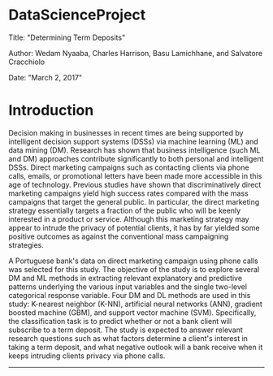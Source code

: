 # DataScienceProject
Title: "Determining Term Deposits"

Author: Wedam Nyaaba, Charles Harrison, Basu Lamichhane, and Salvatore Cracchiolo

Date: "March 2, 2017"

# Introduction
  Decision making in businesses in recent times are being supported by intelligent decision support systems (DSSs) via machine learning (ML) and data mining (DM). Research has shown that business intelligence (such ML and DM) approaches contribute significantly to both personal and intelligent DSSs. Direct marketing campaigns such as contacting clients via phone calls, emails, or promotional letters have been made more accessible in this age of technology. Previous studies have shown that discriminatively direct marketing campaigns yield high success rates compared with the mass campaigns that target the general public. In particular, the direct marketing strategy essentially targets a fraction of the public who will be keenly interested in a product or service. Although this marketing strategy may appear to intrude the privacy of potential clients, it has by far yielded some positive outcomes as against the conventional mass campaigning strategies.

  A Portuguese bank's data on direct marketing campaign using phone calls was selected for this study. The objective of the study is to explore several DM and ML methods in extracting relevant explanatory and predictive patterns underlying the various input variables and the single two-level categorical response variable. Four DM and DL methods are used in this study: K-nearest neighbor (K-NN), artificial neural networks (ANN), gradient boosted machine (GBM), and support vector machine (SVM). Specifically, the classification task is to predict whether or not a bank client will subscribe to a term deposit. The study is expected to answer relevant research questions such as what factors determine a client's interest in taking a term deposit, and what negative outlook will a bank receive when it keeps intruding clients privacy via phone calls.
  
***
